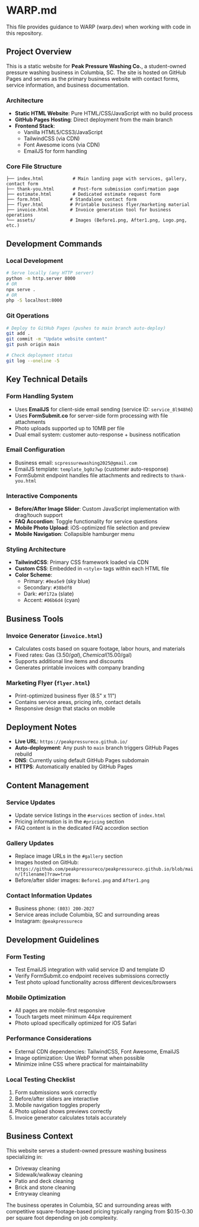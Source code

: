 # WARP.md

This file provides guidance to WARP (warp.dev) when working with code in this repository.

## Project Overview

This is a static website for **Peak Pressure Washing Co.**, a student-owned pressure washing business in Columbia, SC. The site is hosted on GitHub Pages and serves as the primary business website with contact forms, service information, and business documentation.

### Architecture

- **Static HTML Website**: Pure HTML/CSS/JavaScript with no build process
- **GitHub Pages Hosting**: Direct deployment from the main branch
- **Frontend Stack**: 
  - Vanilla HTML5/CSS3/JavaScript
  - TailwindCSS (via CDN)
  - Font Awesome icons (via CDN)
  - EmailJS for form handling

### Core File Structure

```
├── index.html           # Main landing page with services, gallery, contact form
├── thank-you.html       # Post-form submission confirmation page  
├── estimate.html        # Dedicated estimate request form
├── form.html           # Standalone contact form
├── flyer.html          # Printable business flyer/marketing material
├── invoice.html        # Invoice generation tool for business operations
└── assets/             # Images (Before1.png, After1.png, Logo.png, etc.)
```

## Development Commands

### Local Development
```bash
# Serve locally (any HTTP server)
python -m http.server 8000
# OR
npx serve .
# OR  
php -S localhost:8000
```

### Git Operations
```bash
# Deploy to GitHub Pages (pushes to main branch auto-deploy)
git add .
git commit -m "Update website content"
git push origin main

# Check deployment status
git log --oneline -5
```

## Key Technical Details

### Form Handling System
- Uses **EmailJS** for client-side email sending (service ID: `service_8l948h6`)
- Uses **FormSubmit.co** for server-side form processing with file attachments
- Photo uploads supported up to 10MB per file
- Dual email system: customer auto-response + business notification

### Email Configuration
- Business email: `scpressurewashing2025@gmail.com`
- EmailJS template: `template_bg0z7wp` (customer auto-response)
- FormSubmit endpoint handles file attachments and redirects to `thank-you.html`

### Interactive Components
- **Before/After Image Slider**: Custom JavaScript implementation with drag/touch support
- **FAQ Accordion**: Toggle functionality for service questions
- **Mobile Photo Upload**: iOS-optimized file selection and preview
- **Mobile Navigation**: Collapsible hamburger menu

### Styling Architecture
- **TailwindCSS**: Primary CSS framework loaded via CDN
- **Custom CSS**: Embedded in `<style>` tags within each HTML file
- **Color Scheme**: 
  - Primary: `#0ea5e9` (sky blue)
  - Secondary: `#38bdf8` 
  - Dark: `#0f172a` (slate)
  - Accent: `#06b6d4` (cyan)

## Business Tools

### Invoice Generator (`invoice.html`)
- Calculates costs based on square footage, labor hours, and materials
- Fixed rates: Gas ($3.50/gal), Chemical ($15.00/gal)
- Supports additional line items and discounts
- Generates printable invoices with company branding

### Marketing Flyer (`flyer.html`)
- Print-optimized business flyer (8.5" x 11")
- Contains service areas, pricing info, contact details
- Responsive design that stacks on mobile

## Deployment Notes

- **Live URL**: `https://peakpressureco.github.io/`
- **Auto-deployment**: Any push to `main` branch triggers GitHub Pages rebuild
- **DNS**: Currently using default GitHub Pages subdomain
- **HTTPS**: Automatically enabled by GitHub Pages

## Content Management

### Service Updates
- Update service listings in the `#services` section of `index.html`
- Pricing information is in the `#pricing` section
- FAQ content is in the dedicated FAQ accordion section

### Gallery Updates
- Replace image URLs in the `#gallery` section
- Images hosted on GitHub: `https://github.com/peakpressureco/peakpressureco.github.io/blob/main/[filename]?raw=true`
- Before/after slider images: `Before1.png` and `After1.png`

### Contact Information Updates
- Business phone: `(803) 200-2027`
- Service areas include Columbia, SC and surrounding areas
- Instagram: `@peakpressureco`

## Development Guidelines

### Form Testing
- Test EmailJS integration with valid service ID and template ID
- Verify FormSubmit.co endpoint receives submissions correctly
- Test photo upload functionality across different devices/browsers

### Mobile Optimization
- All pages are mobile-first responsive
- Touch targets meet minimum 44px requirement
- Photo upload specifically optimized for iOS Safari

### Performance Considerations
- External CDN dependencies: TailwindCSS, Font Awesome, EmailJS
- Image optimization: Use WebP format when possible
- Minimize inline CSS where practical for maintainability

### Local Testing Checklist
1. Form submissions work correctly
2. Before/after sliders are interactive
3. Mobile navigation toggles properly
4. Photo upload shows previews correctly
5. Invoice generator calculates totals accurately

## Business Context

This website serves a student-owned pressure washing business specializing in:
- Driveway cleaning
- Sidewalk/walkway cleaning  
- Patio and deck cleaning
- Brick and stone cleaning
- Entryway cleaning

The business operates in Columbia, SC and surrounding areas with competitive square-footage-based pricing typically ranging from $0.15-0.30 per square foot depending on job complexity.